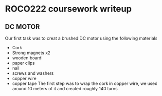 # ROCO222 coursework writeup
## DC MOTOR
Our first task was to creat a brushed DC motor using the following materials 
- Cork
- Strong magnets x2
- wooden board 
- paper clips
- nail
- screws and washers
- copper wire
- copper tape
The first step was to wrap the cork in copper wire, we used around 10 meters of it and created roughly 140 turns

